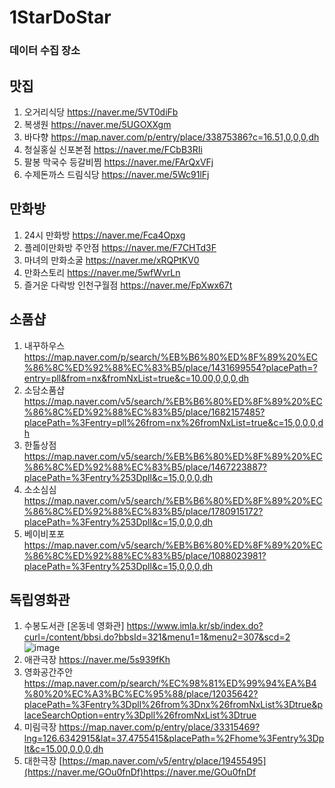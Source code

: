 # 1StarDoStar
### 데이터 수집 장소

 ## 맛집
 1. 오거리식당 https://naver.me/5VT0diFb
 2. 복생원 https://naver.me/5UGOXXgm
 3. 바다향 https://map.naver.com/p/entry/place/33875386?c=16.51,0,0,0,dh
 4. 청실홍실 신포본점 https://naver.me/FCbB3RIi
 5. 팔봉 막국수 등갈비찜 https://naver.me/FArQxVFj
 6. 수제돈까스 드림식당 https://naver.me/5Wc91lFj

 ## 만화방 
 1. 24시 만화방 https://naver.me/Fca4Opxg
 2. 플레이만화방 주안점 https://naver.me/F7CHTd3F
 3. 마녀의 만화소굴 https://naver.me/xRQPtKV0
 4. 만화스토리 https://naver.me/5wfWvrLn
 5. 즐거운 다락방 인천구월점 https://naver.me/FpXwx67t
 
 ## 소품샵
1. 내꾸하우스 https://map.naver.com/p/search/%EB%B6%80%ED%8F%89%20%EC%86%8C%ED%92%88%EC%83%B5/place/1431699554?placePath=?entry=pll&from=nx&fromNxList=true&c=10.00,0,0,0,dh
2. 소담소품샵 https://map.naver.com/v5/search/%EB%B6%80%ED%8F%89%20%EC%86%8C%ED%92%88%EC%83%B5/place/1682157485?placePath=%3Fentry=pll%26from=nx%26fromNxList=true&c=15,0,0,0,dh
3. 한톨상점 https://map.naver.com/v5/search/%EB%B6%80%ED%8F%89%20%EC%86%8C%ED%92%88%EC%83%B5/place/1467223887?placePath=%3Fentry%253Dpll&c=15,0,0,0,dh
4. 소소심심 https://map.naver.com/v5/search/%EB%B6%80%ED%8F%89%20%EC%86%8C%ED%92%88%EC%83%B5/place/1780915172?placePath=%3Fentry%253Dpll&c=15,0,0,0,dh
5. 베이비포포 https://map.naver.com/v5/search/%EB%B6%80%ED%8F%89%20%EC%86%8C%ED%92%88%EC%83%B5/place/1088023981?placePath=%3Fentry%253Dpll&c=15,0,0,0,dh
   
 ## 독립영화관
 1. 수봉도서관 [온동네 영화관] https://www.imla.kr/sb/index.do?curl=/content/bbsi.do?bbsId=321&menu1=1&menu2=307&scd=2
![image](https://github.com/Dory-noh/1StarDoStar/assets/52809841/3d88469a-6d1d-4f15-be65-bd4f879aa068)
 2. 애관극장 https://naver.me/5s939fKh
 3. 영화공간주안 https://map.naver.com/p/search/%EC%98%81%ED%99%94%EA%B4%80%20%EC%A3%BC%EC%95%88/place/12035642?placePath=%3Fentry%3Dpll%26from%3Dnx%26fromNxList%3Dtrue&placeSearchOption=entry%3Dpll%26fromNxList%3Dtrue
 4. 미림극장 https://map.naver.com/p/entry/place/33315469?lng=126.6342915&lat=37.4755415&placePath=%2Fhome%3Fentry%3Dplt&c=15.00,0,0,0,dh
 5. 대한극장 [https://map.naver.com/v5/entry/place/19455495](https://naver.me/GOu0fnDf)https://naver.me/GOu0fnDf
